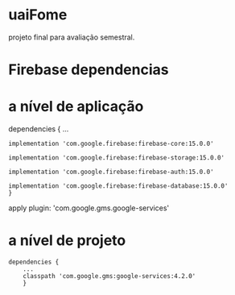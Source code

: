 # uaiFome
projeto final para avaliação semestral.

# Firebase dependencias
# a nível de aplicação
dependencies { ...

    implementation 'com.google.firebase:firebase-core:15.0.0'
    
    implementation 'com.google.firebase:firebase-storage:15.0.0'
    
    implementation 'com.google.firebase:firebase-auth:15.0.0'
    
    implementation 'com.google.firebase:firebase-database:15.0.0'
    }
  apply plugin: 'com.google.gms.google-services'
# a nível de projeto
    dependencies {
        ...
        classpath 'com.google.gms:google-services:4.2.0' 
        }
